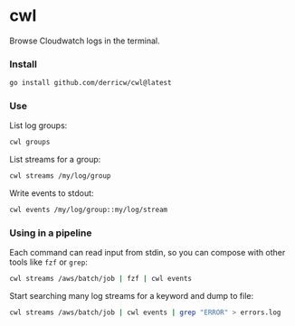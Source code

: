 # cwl

Browse Cloudwatch logs in the terminal.

### Install

```bash
go install github.com/derricw/cwl@latest
```

### Use

List log groups:
```bash
cwl groups
```

List streams for a group:
```bash
cwl streams /my/log/group
```

Write events to stdout:
```bash
cwl events /my/log/group::my/log/stream
```

### Using in a pipeline

Each command can read input from stdin, so you can compose with other tools like `fzf` or `grep`:
```bash
cwl streams /aws/batch/job | fzf | cwl events
```

Start searching many log streams for a keyword and dump to file:
```bash
cwl streams /aws/batch/job | cwl events | grep "ERROR" > errors.log
```

